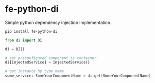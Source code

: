 # fe-python-di

Simple python dependency injection implementation.

```bash
pip install fe-python-di
```

```python
from di import DI

di = DI()

# set preconfigured component to container
di[InjectedService] = InjectedService()

# get instance by type name
some_service: SomeYourComponentName = di.get(SomeYourComponentName)
```


